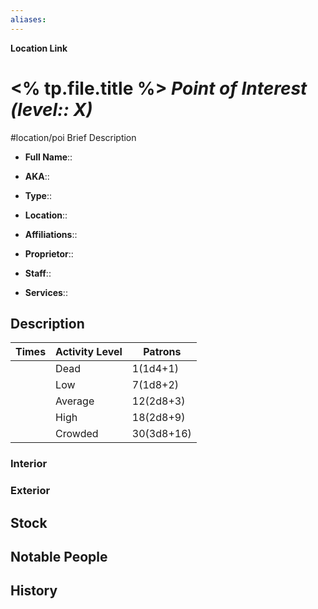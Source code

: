```yaml
---
aliases: 
---
```

**Location Link**
# <% tp.file.title %> *Point of Interest (level:: X)*
#location/poi
Brief Description

- **Full Name**:: 
- **AKA**:: 
- **Type**:: 

- **Location**:: 
- **Affiliations**:: 
- **Proprietor**:: 
- **Staff**:: 
- **Services**:: 
## Description
| **Times** | **Activity Level** | **Patrons**    |
| ----- | -------------- | ---------- |
|       | Dead           | 1(1d4+1)   |
|       | Low            | 7(1d8+2)   |
|       | Average        | 12(2d8+3)  |
|       | High           | 18(2d8+9)  |
|       | Crowded        | 30(3d8+16) |
### Interior

### Exterior

## Stock

## Notable People

## History
